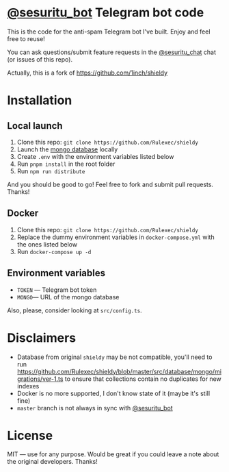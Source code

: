 # [@sesuritu_bot](https://t.me/sesuritu_bot) Telegram bot code

This is the code for the anti-spam Telegram bot I've built. Enjoy and feel free to reuse!

You can ask questions/submit feature requests in the [@sesuritu_chat](https://t.me/sesuritu_chat) chat (or issues of this repo).

Actually, this is a fork of https://github.com/1inch/shieldy

# Installation

## Local launch

1. Clone this repo: `git clone https://github.com/Rulexec/shieldy`
2. Launch the [mongo database](https://www.mongodb.com/) locally
3. Create `.env` with the environment variables listed below
4. Run `pnpm install` in the root folder
5. Run `npm run distribute`

And you should be good to go! Feel free to fork and submit pull requests. Thanks!

## Docker

1. Clone this repo: `git clone https://github.com/Rulexec/shieldy`
2. Replace the dummy environment variables in `docker-compose.yml` with the ones listed below
3. Run `docker-compose up -d`

## Environment variables

- `TOKEN` — Telegram bot token
- `MONGO`— URL of the mongo database

Also, please, consider looking at `src/config.ts`.

# Disclaimers

- Database from original `shieldy` may be not compatible, you'll need to run https://github.com/Rulexec/shieldy/blob/master/src/database/mongo/migrations/ver-1.ts to ensure that collections contain no duplicates for new indexes
- Docker is no more supported, I don't know state of it (maybe it's still fine)
- `master` branch is not always in sync with [@sesuritu_bot](https://t.me/sesuritu_bot)

# License

MIT — use for any purpose. Would be great if you could leave a note about the original developers. Thanks!
